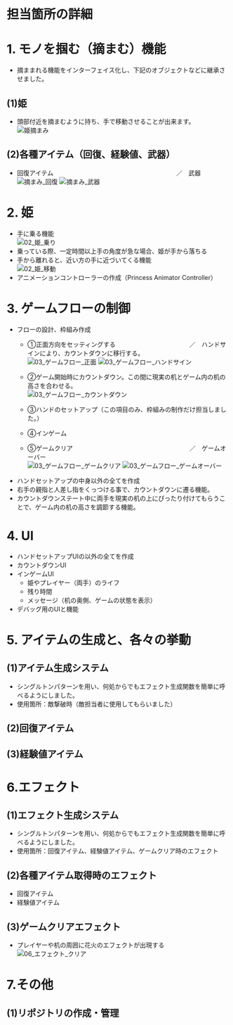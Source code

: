 # 担当箇所の詳細


# 1. モノを掴む（摘まむ）機能
- 摘ままれる機能をインターフェイス化し、下記のオブジェクトなどに継承させました。  
## (1)姫  
- 頭部付近を摘まむように持ち、手で移動させることが出来ます。  
![姫摘まみ](https://user-images.githubusercontent.com/103874162/213637903-f74a0fb4-ba48-4878-99f5-391ccbe2b71a.gif)  
## (2)各種アイテム（回復、経験値、武器）
- 回復アイテム　　　　　　　　　　　　　　　　　　　　／　武器  
![摘まみ_回復](https://user-images.githubusercontent.com/103874162/213639118-c95dff0c-808e-4230-b070-9eeb0ba22814.gif)
![摘まみ_武器](https://user-images.githubusercontent.com/103874162/213639138-202e1dcd-afbb-49c9-a177-81bb1b99aadb.gif)  


# 2. 姫
- 手に乗る機能  
![02_姫_乗り](https://user-images.githubusercontent.com/103874162/213641234-b53bd250-1b33-4e8c-a31b-e459f0d51011.gif)  
- 乗っている際、一定時間以上手の角度が急な場合、姫が手から落ちる  
- 手から離れると、近い方の手に近づいてくる機能  
![02_姫_移動](https://user-images.githubusercontent.com/103874162/213642545-e74314ae-a2ff-4425-97c1-21c62b54e614.gif)  
- アニメーションコントローラーの作成（Princess Animator Controller）  


# 3. ゲームフローの制御
- フローの設計、枠組み作成  
	- ①正面方向をセッティングする　　　　　　　　　　　　／　ハンドサインにより、カウントダウンに移行する。  
	![03_ゲームフロー_正面](https://user-images.githubusercontent.com/103874162/213644241-a20b27b6-ddf9-496d-b698-a2396dfc9ebb.gif)
        ![03_ゲームフロー_ハンドサイン](https://user-images.githubusercontent.com/103874162/213644639-7392f812-a8bf-482b-aa37-7fa8fe4d99f0.gif)  
	
	- ②ゲーム開始時にカウントダウン。この間に現実の机とゲーム内の机の高さを合わせる。  
	![03_ゲームフロー_カウントダウン](https://user-images.githubusercontent.com/103874162/213645427-ca3b2494-11b4-4899-8ab3-f3306cb74f8a.gif)

	- ③ハンドのセットアップ（この項目のみ、枠組みの制作だけ担当しました。）  
	
	- ④インゲーム  
	- ⑤ゲームクリア　　　　　　　　　　　　　　　　　　　／　ゲームオーバー   
	![03_ゲームフロー_ゲームクリア](https://user-images.githubusercontent.com/103874162/213647481-472160b2-85b1-4ad5-b0f6-e88349cd53c7.gif)
	![03_ゲームフロー_ゲームオーバー](https://user-images.githubusercontent.com/103874162/213647534-d3ba7863-6a99-487f-8be2-7993989e2849.gif)
- ハンドセットアップの中身以外の全てを作成  
- 右手の親指と人差し指をくっつける事で、カウントダウンに遷る機能。   
- カウントダウンステート中に両手を現実の机の上にぴったり付けてもらうことで、ゲーム内の机の高さを調節する機能。  

# 4. UI
- ハンドセットアップUIの以外の全てを作成  
- カウントダウンUI  
- インゲームUI  
	- 姫やプレイヤー（両手）のライフ  
	- 残り時間  
	- メッセージ（机の奥側、ゲームの状態を表示）  
- デバッグ用のUIと機能  

# 5. アイテムの生成と、各々の挙動 
## (1)アイテム生成システム  
- シングルトンパターンを用い、何処からでもエフェクト生成関数を簡単に呼べるようにしました。  　　
- 使用箇所：敵撃破時（敵担当者に使用してもらいました）  
## (2)回復アイテム  
## (3)経験値アイテム  


# 6.エフェクト  
## (1)エフェクト生成システム  
- シングルトンパターンを用い、何処からでもエフェクト生成関数を簡単に呼べるようにしました。　　
- 使用箇所：回復アイテム、経験値アイテム、ゲームクリア時のエフェクト
## (2)各種アイテム取得時のエフェクト  
- 回復アイテム  
- 経験値アイテム  
## (3)ゲームクリアエフェクト
- プレイヤーや机の周囲に花火のエフェクトが出現する  
![06_エフェクト_クリア](https://user-images.githubusercontent.com/103874162/213649551-e4d9513f-9b0e-4a43-830b-f9682da1ed3b.gif)


# 7.その他
## (1)リポジトリの作成・管理  

